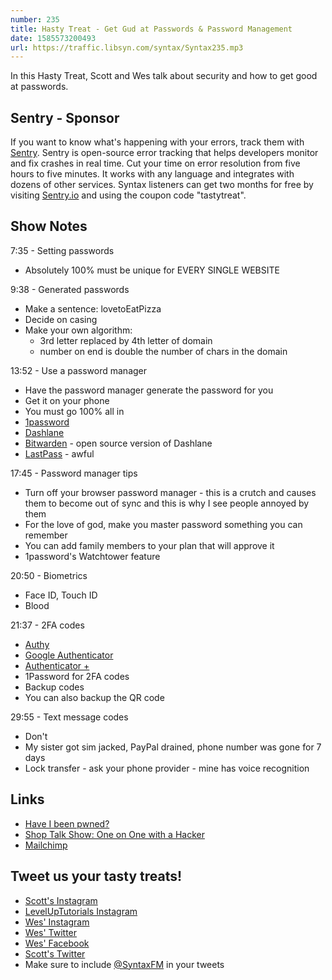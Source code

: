 ```yaml
---
number: 235
title: Hasty Treat - Get Gud at Passwords & Password Management
date: 1585573200493
url: https://traffic.libsyn.com/syntax/Syntax235.mp3
---
```


In this Hasty Treat, Scott and Wes talk about security and how to get good at passwords.

## Sentry - Sponsor
If you want to know what's happening with your errors, track them with [Sentry](https://sentry.io/). Sentry is open-source error tracking that helps developers monitor and fix crashes in real time. Cut your time on error resolution from five hours to five minutes. It works with any language and integrates with dozens of other services. Syntax listeners can get two months for free by visiting [Sentry.io](https://sentry.io/) and using the coupon code "tastytreat".

## Show Notes

7:35 - Setting passwords

* Absolutely 100% must be unique for EVERY SINGLE WEBSITE

9:38 - Generated passwords

* Make a sentence: lovetoEatPizza
* Decide on casing
* Make your own algorithm:
  * 3rd letter replaced by 4th letter of domain
  * number on end is double the number of chars in the domain

13:52 - Use a password manager

* Have the password manager generate the password for you
* Get it on your phone
* You must go 100% all in
* [1password](https://1password.com/)
* [Dashlane](https://www.dashlane.com/)
* [Bitwarden](https://bitwarden.com/) - open source version of Dashlane
* [LastPass](https://www.lastpass.com/) - awful 

17:45 - Password manager tips

* Turn off your browser password manager - this is a crutch and causes them to become out of sync and this is why I see people annoyed by them
* For the love of god, make you master password something you can remember
* You can add family members to your plan that will approve it
* 1password's Watchtower feature

20:50 - Biometrics

* Face ID, Touch ID
* Blood

21:37 - 2FA codes

* [Authy](https://authy.com/)
* [Google Authenticator](https://play.google.com/store/apps/details?id=com.google.android.apps.authenticator2&hl=en_US)
* [Authenticator +](https://www.microsoft.com/en-us/p/authenticator/9nblggh08h54)
* 1Password for 2FA codes
* Backup codes
* You can also backup the QR code

29:55 - Text message codes

* Don't
* My sister got sim jacked, PayPal drained, phone number was gone for 7 days
* Lock transfer - ask your phone provider - mine has voice recognition

## Links
* [Have I been pwned?](https://haveibeenpwned.com/)
* [Shop Talk Show: One on One with a Hacker](https://shoptalkshow.com/special-one-one-hacker/)
* [Mailchimp](https://mailchimp.com/)

## Tweet us your tasty treats!
* [Scott's Instagram](https://www.instagram.com/stolinski/)
* [LevelUpTutorials Instagram](https://www.instagram.com/LevelUpTutorials/)
* [Wes' Instagram](https://www.instagram.com/wesbos/)
* [Wes' Twitter](https://twitter.com/wesbos)
* [Wes' Facebook](https://www.facebook.com/wesbos.developer)
* [Scott's Twitter](https://twitter.com/stolinski)
* Make sure to include [@SyntaxFM](https://twitter.com/SyntaxFM) in your tweets
